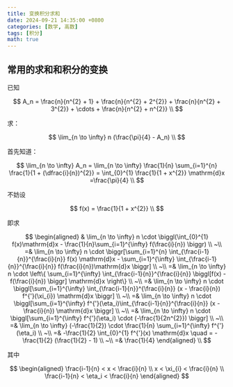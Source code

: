 ```yaml
---
title: 变换积分求和
date: 2024-09-21 14:35:00 +0800
categories: [数学, 高数]
tags: [积分]
math: true
---
```


常用的求和和积分的变换
---

已知

$$
 A_n = \frac{n}{n^{2} + 1} + \frac{n}{n^{2} + 2^{2}} + \frac{n}{n^{2} + 3^{2}} + \cdots + \frac{n}{n^{2} + n^{2}} \\ 
$$

求：

$$
 \lim_{n \to \infty} n (\frac{\pi}{4} - A_n) \\ 
$$

首先知道：

$$
 \lim_{n \to \infty} A_n = \lim_{n \to \infty} \frac{1}{n} \sum_{i=1}^{n} \frac{1}{1 + (\dfrac{i}{n})^{2}} = \int_{0}^{1} \frac{1}{1 + x^{2}} \mathrm{d}x =\frac{\pi}{4} \\ 
$$

不妨设

$$
 f(x) = \frac{1}{1 + x^{2}} \\ 
$$

即求

$$
 \begin{aligned} & \lim_{n \to \infty} n \cdot  \biggl(\int_{0}^{1} f(x)\mathrm{d}x - \frac{1}{n}\sum_{i=1}^{\infty} f(\frac{i}{n}) \biggr) \\ ~\\ =& \lim_{n \to \infty} n \cdot \biggr[\sum_{i=1}^{n} \int_{\frac{i-1}{n}}^{\frac{i}{n}} f(x) \mathrm{d}x - \sum_{i=1}^{\infty} \int_{\frac{i-1}{n}}^{\frac{i}{n}} f(\frac{i}{n})\mathrm{d}x \biggr] \\ ~\\ =& \lim_{n \to \infty} n \cdot \left\{    \sum_{i=1}^{\infty} \int_{\frac{i-1}{n}}^{\frac{i}{n}} \biggl[f(x) - f(\frac{i}{n}) \biggr] \mathrm{d}x \right\} \\ ~\\ =& \lim_{n \to \infty} n \cdot  \biggl[\sum_{i=1}^{\infty} \int_{\frac{i-1}{n}}^{\frac{i}{n}} (x - \frac{i}{n}) f^{'}(\xi_{i}) \mathrm{d}x \biggr] \\ ~\\ =& \lim_{n \to \infty} n \cdot \biggl[\sum_{i=1}^{\infty} f^{'}(\eta_i)\int_{\frac{i-1}{n}}^{\frac{i}{n}} (x - \frac{i}{n}) \mathrm{d}x \biggr] \\ ~\\ =& \lim_{n \to \infty} n \cdot \biggl[\sum_{i=1}^{\infty} f^{'}(\eta_i) \cdot (-\frac{1}{2n^{2}}) \biggr] \\ ~\\ =& \lim_{n \to \infty} (-\frac{1}{2}) \cdot \frac{1}{n} \sum_{i=1}^{\infty} f^{'}(\eta_i) \\ ~\\ =& -\frac{1}{2} \int_{0}^{1} f^{'}(x) \mathrm{d}x \quad = -\frac{1}{2} (\frac{1}{2} - 1) \\ ~\\ =& \frac{1}{4} \end{aligned} \\ 
$$

其中

$$
\begin{aligned}
\frac{i-1}{n} < x < \frac{i}{n}  \\
x < \xi_{i} < \frac{i}{n} \\
\frac{i-1}{n} < \eta_i < \frac{i}{n}
\end{aligned}
$$